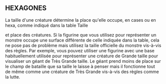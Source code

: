 ## HEXAGONES


La taille d'une créature détermine la place qu'elle occupe,
en cases ou en hexa, comme indiqué dans la table Taille

et place des créatures. Si la figurine que vous utilisez pour
représenter un monstre occupe une surface différente de
celle indiquée dans la table, cela ne pose pas de problème
mais utilisez la taille officielle du monstre vis-à-vis des
règles. Par exemple, vous pouvez utiliser une figurine avec
une base habituellement utilisée pour représenter une
créature de Grande taille pour visualiser un géant de Très
Grande taille. Le géant prend moins de place sur le champ
de bataille que sa taille le laisse à penser mais il fonctionne
tout de même comme une créature de Très Grande vis-à-vis
des règles comme la lutte.
